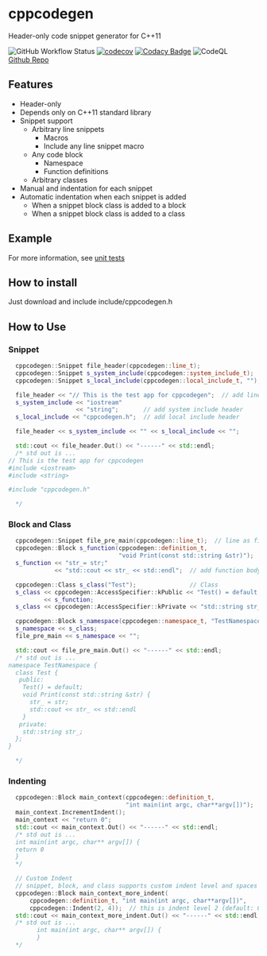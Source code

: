 
# cppcodegen

Header-only code snippet generator for C++11

![GitHub Workflow Status](https://img.shields.io/github/workflow/status/Torimune29/cppcodegen/CI)
[![codecov](https://codecov.io/gh/Torimune29/cppcodegen/branch/main/graph/badge.svg)](https://codecov.io/gh/Torimune29/cppcodegen)
[![Codacy Badge](https://app.codacy.com/project/badge/Grade/4ab150dd86c44db9ba17df846aa309a3)](https://www.codacy.com/gh/Torimune29/cppcodegen/dashboard?utm_source=github.com&amp;utm_medium=referral&amp;utm_content=Torimune29/cppcodegen&amp;utm_campaign=Badge_Grade)
![CodeQL](https://github.com/Torimune29/cppcodegen/workflows/CodeQL/badge.svg)
<br>[Github Repo](https://github.com/Torimune29/cppcodegen)

## Features

- Header-only
- Depends only on C++11 standard library
- Snippet support
  - Arbitrary line snippets
    - Macros
    - Include any line snippet macro
  - Any code block
    - Namespace
    - Function definitions
  - Arbitrary classes
- Manual and indentation for each snippet
- Automatic indentation when each snippet is added
  - When a snippet block class is added to a block
  - When a snippet block class is added to a class

## Example

For more information, see [unit tests](https://github.com/Torimune29/cppcodegen/blob/main/tests/unit_tests_cppcodegen.cpp)

## How to install

Just download and include include/cppcodegen.h

## How to Use

### Snippet

```cpp
  cppcodegen::Snippet file_header(cppcodegen::line_t);                   // line as file header
  cppcodegen::Snippet s_system_include(cppcodegen::system_include_t);    // system include directive
  cppcodegen::Snippet s_local_include(cppcodegen::local_include_t, "");  // local include directive

  file_header << "// This is the test app for cppcodegen";  // add line
  s_system_include << "iostream"
                   << "string";       // add system include header
  s_local_include << "cppcodegen.h";  // add local include header

  file_header << s_system_include << "" << s_local_include << "";

  std::cout << file_header.Out() << "------" << std::endl;
  /* std out is ...
// This is the test app for cppcodegen
#include <iostream>
#include <string>

#include "cppcodegen.h"

  */
 ```

### Block and Class

```cpp
  cppcodegen::Snippet file_pre_main(cppcodegen::line_t);  // line as file pre main
  cppcodegen::Block s_function(cppcodegen::definition_t,
                               "void Print(const std::string &str)");  // block as function declaration/definition
  s_function << "str_= str;"
             << "std::cout << str_ << std::endl";  // add function body

  cppcodegen::Class s_class("Test");               // Class
  s_class << cppcodegen::AccessSpecifier::kPublic << "Test() = default;"
          << s_function;                                                    // add public member function and snippet
  s_class << cppcodegen::AccessSpecifier::kPrivate << "std::string str_;";  // add private member

  cppcodegen::Block s_namespace(cppcodegen::namespace_t, "TestNamespace");  // block as namespace
  s_namespace << s_class;                                                   // add class into namespace
  file_pre_main << s_namespace << "";

  std::cout << file_pre_main.Out() << "------" << std::endl;
  /* std out is ...
namespace TestNamespace {
  class Test {
   public:
    Test() = default;
    void Print(const std::string &str) {
      str_ = str;
      std::cout << str_ << std::endl
    }
   private:
    std::string str_;
  };
}

  */

```

### Indenting

```cpp
  cppcodegen::Block main_context(cppcodegen::definition_t,
                                 "int main(int argc, char**argv[])");  // main context codeblock
  main_context.IncrementIndent();                                       // add indent
  main_context << "return 0";
  std::cout << main_context.Out() << "------" << std::endl;
  /* std out is ...
  int main(int argc, char** argv[]) {
  return 0
  }
  */

  // Custom Indent
  // snippet, block, and class supports custom indent level and spaces
  cppcodegen::Block main_context_more_indent(
      cppcodegen::definition_t, "int main(int argc, char**argv[])",
      cppcodegen::Indent(2, 4));  // this is indent level 2 (default: 0), indent 4 spaces (default: 2)
  std::cout << main_context_more_indent.Out() << "------" << std::endl;
  /* std out is ...
        int main(int argc, char** argv[]) {
        }
  */
```
